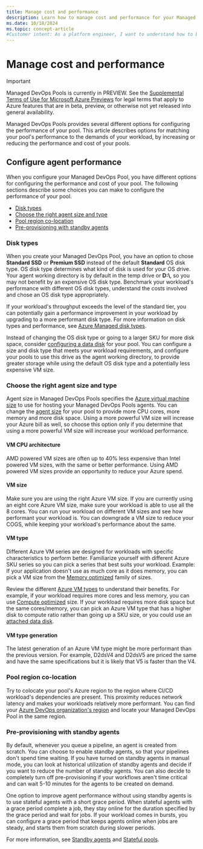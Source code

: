 ```yaml
---
title: Manage cost and performance
description: Learn how to manage cost and performance for your Managed DevOps Pools.
ms.date: 10/18/2024
ms.topic: concept-article
#Customer intent: As a platform engineer, I want to understand how to balance the cost and performance of my pools.
---
```


# Manage cost and performance

> [!IMPORTANT]
> Managed DevOps Pools is currently in PREVIEW.
> See the [Supplemental Terms of Use for Microsoft Azure Previews](https://azure.microsoft.com/support/legal/preview-supplemental-terms/) for legal terms that apply to Azure features that are in beta, preview, or otherwise not yet released into general availability.

Managed DevOps Pools provides several different options for configuring the performance of your pool. This article describes options for matching your pool's performance to the demands of your workload, by increasing or reducing the performance and cost of your pools.

## Configure agent performance

When you configure your Managed DevOps Pool, you have different options for configuring the performance and cost of your pool. The following sections describe some choices you can make to configure the performance of your pool.

* [Disk types](#disk-types)
* [Choose the right agent size and type](#choose-the-right-agent-size-and-type)
* [Pool region co-location](#pool-region-co-location)
* [Pre-provisioning with standby agents](#pre-provisioning-with-standby-agents)

### Disk types

When you create your Managed DevOps Pool, you have an option to chose **Standard SSD** or **Premium SSD** instead of the default **Standard** OS disk type. OS disk type determines what kind of disk is used for your OS drive. Your agent working directory is by default in the temp drive or **D:\\**, so you may not benefit by an expensive OS disk type. Benchmark your workload's performance with different OS disk types, understand the costs involved and chose an OS disk type appropriately.

If your workload's throughput exceeds the level of the standard tier, you can potentially gain a performance improvement in your workload by upgrading to a more performant disk type. For more information on disk types and performance, see [Azure Managed disk types](/azure/virtual-machines/disks-types).

Instead of changing the OS disk type or going to a larger SKU for more disk space, consider [configuring a data disk](configure-storage.md) for your pool. You can configure a size and disk type that meets your workload requirements, and configure your pools to use this drive as the agent working directory, to provide greater storage while using the default OS disk type and a potentially less expensive VM size.

### Choose the right agent size and type

Agent size in Managed DevOps Pools specifies the [Azure virtual machine size](/azure/virtual-machines/sizes) to use for hosting your Managed DevOps Pools agents. You can change the [agent size](configure-pool-settings.md#agent-size) for your pool to provide more CPU cores, more memory and more disk space. Using a more powerful VM size will increase your Azure bill as well, so choose this option only if you determine that using a more powerful VM size will increase your workload performance.

#### VM CPU architecture

AMD powered VM sizes are often up to 40% less expensive than Intel powered VM sizes, with the same or better performance. Using AMD powered VM sizes provide an opportunity to reduce your Azure spend.

#### VM size

Make sure you are using the right Azure VM size. If you are currently using an eight core Azure VM size, make sure your workload is able to use all the 8 cores. You can run your workload on different VM sizes and see how performant your workload is. You can downgrade a VM size to reduce your COGS, while keeping your workload's performance about the same.

#### VM type

Different Azure VM series are designed for workloads with specific characteristics to perform better. Familiarize yourself with different Azure SKU series so you can pick a series that best suits your workload. Example: If your application doesn't use as much core as it does memory, you can pick a VM size from the [Memory optimized](/azure/virtual-machines/sizes-memory) family of sizes.

Review the different [Azure VM types](/azure/virtual-machines/sizes) to understand their benefits. For example, if your workload requires more cores and less memory, you can use [Compute optimized](/azure/virtual-machines/sizes-compute) size. If your workload requires more disk space but the same cores/memory, you can pick an Azure VM type that has a higher disk to compute ratio rather than going up a SKU size, or you could use an [attached data disk](configure-storage.md).

#### VM type generation

The latest generation of an Azure VM type might be more performant than the previous version. For example, D2dsV4 and D2dsV5 are priced the same and have the same specifications but it is likely that V5 is faster than the V4. 

### Pool region co-location

Try to colocate your pool's Azure region to the region where CI/CD workload's dependencies are present. This proximity reduces network latency and makes your workloads relatively more performant. You can find your [Azure DevOps organization's region](/azure/devops/organizations/accounts/change-organization-location) and locate your Managed DevOps Pool in the same region.

### Pre-provisioning with standby agents

By default, whenever you queue a pipeline, an agent is created from scratch. You can choose to enable standby agents, so that your pipelines don't spend time waiting. If you have turned on standby agents in manual mode, you can look at historical utilization of standby agents and decide if you want to reduce the number of standby agents. You can also decide to completely turn off pre-provisioning if your workflows aren't time critical and can wait 5-10 minutes for the agents to be created on demand.

One option to improve agent performance without using standby agents is to use stateful agents with a short grace period. When stateful agents with a grace period complete a job, they stay online for the duration specified by the grace period and wait for jobs. If your workload comes in bursts, you can configure a grace period that keeps agents online when jobs are steady, and starts them from scratch during slower periods.

For more information, see [Standby agents](configure-scaling.md#standby-agent-mode) and [Stateful pools](configure-scaling.md#stateful-pools).


